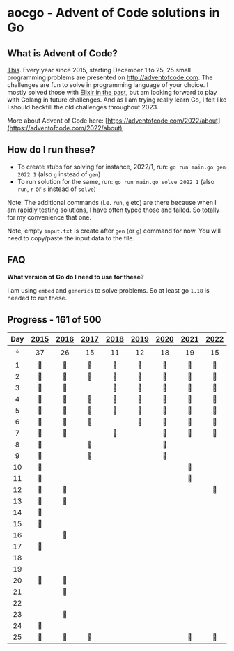 # aocgo - Advent of Code solutions in Go

## What is Advent of Code?

[This](https://adventofcode.com). Every year since 2015, starting December 1 to 25, 25 small programming problems are presented on http://adventofcode.com. The challenges are fun to solve in programming language of your choice. I mostly solved those with [Elixir in the past](https://github.com/code-shoily/advent_of_code), but am looking forward to play with Golang in future challenges. And as I am trying really learn Go, I felt like I should backfill the old challenges throughout 2023. 

More about Advent of Code here: [https://adventofcode.com/2022/about](https://adventofcode.com/2022/about).

## How do I run these?
* To create stubs for solving for instance, 2022/1, run: `go run main.go gen 2022 1` (also `g` instead of `gen`)
* To run solution for the same, run: `go run main.go solve 2022 1` (also `run`, `r` or `s` instead of `solve`)

Note: The additional commands (i.e. `run`, `g` etc) are there because when I am rapidly testing solutions, I have often typed those and failed. So totally for my convenience that one.

Note, empty `input.txt` is create after `gen` (or `g`) command for now. You will need to copy/paste the input data to the file.

## FAQ

**What version of Go do I need to use for these?**

I am using `embed` and `generics` to solve problems. So at least go `1.18` is needed to run these. 

## Progress - 161 of 500

| Day | [2015](year15) | [2016](year16) | [2017](year17) | [2018](year18) | [2019](year19) | [2020](year20) | [2021](year21) | [2022](year22) | [2023](year23) | [2024](year24)
|:---:|:-:|:-:|:-:|:-:|:-:|:-:|:-:|:-:| :-: | :-: |
| :star: | 37 | 26 | 15 | 11 | 12 | 18 | 19 | 15 | 2 | 4 |
|1| :1st_place_medal: | :1st_place_medal: | :1st_place_medal: | :1st_place_medal: | :1st_place_medal:| :1st_place_medal: | :1st_place_medal: | :1st_place_medal: | :1st_place_medal: | :1st_place_medal: |
|2| :1st_place_medal: | :1st_place_medal: | :1st_place_medal: | :1st_place_medal: | :1st_place_medal: | :1st_place_medal: | :1st_place_medal: | :1st_place_medal: | | :1st_place_medal: |
|3| :1st_place_medal: | :1st_place_medal: | | :1st_place_medal: | :1st_place_medal: | :1st_place_medal: | :1st_place_medal: | :1st_place_medal: | | |
|4| :1st_place_medal: | :1st_place_medal: | :1st_place_medal: | :1st_place_medal: | :1st_place_medal: | :1st_place_medal: | :1st_place_medal: | :1st_place_medal: | | |
|5| :1st_place_medal: | :1st_place_medal: | :1st_place_medal: | :1st_place_medal: | :1st_place_medal: | :1st_place_medal: | :1st_place_medal: | :1st_place_medal: | | |
|6| :1st_place_medal: | :1st_place_medal: | :1st_place_medal: | | :1st_place_medal: | :1st_place_medal: | :1st_place_medal: | :1st_place_medal: | | |
|7| :1st_place_medal: | :1st_place_medal: | | :2nd_place_medal: | | :1st_place_medal: |  :1st_place_medal: | :1st_place_medal: | | |
|8| :1st_place_medal: | | :1st_place_medal: | | | :1st_place_medal: | | | | |
|9| :1st_place_medal: | | :1st_place_medal: | | | :1st_place_medal: | | | | |
|10| :1st_place_medal: | | | | | | :1st_place_medal: | | | |
|11| :1st_place_medal: | | | | | | :1st_place_medal: | | | |
|12| :1st_place_medal: | :1st_place_medal: | | | | | | :1st_place_medal: | | |
|13| :1st_place_medal: | :1st_place_medal: | | | | | | | | |
|14| :1st_place_medal: | | | | | | | | | |
|15| :1st_place_medal: | | | | | | | | | |
|16| | :1st_place_medal: | | | | | | | | |
|17| :1st_place_medal: | | | | | | | | | |
|18| | | | | | | | | | |
|19| | | | | | | | | | |
|20| :1st_place_medal: | :1st_place_medal: | | | | | | | | |
|21| | :1st_place_medal: | | | | | | | | |
|22| | | | | | | | | | |
|23| | :2nd_place_medal: | | | | | | | | |
|24| :1st_place_medal: | | | | | | | | | |
|25| :2nd_place_medal: | :2nd_place_medal: | :2nd_place_medal: | | | | :2nd_place_medal: | :2nd_place_medal: | | |
